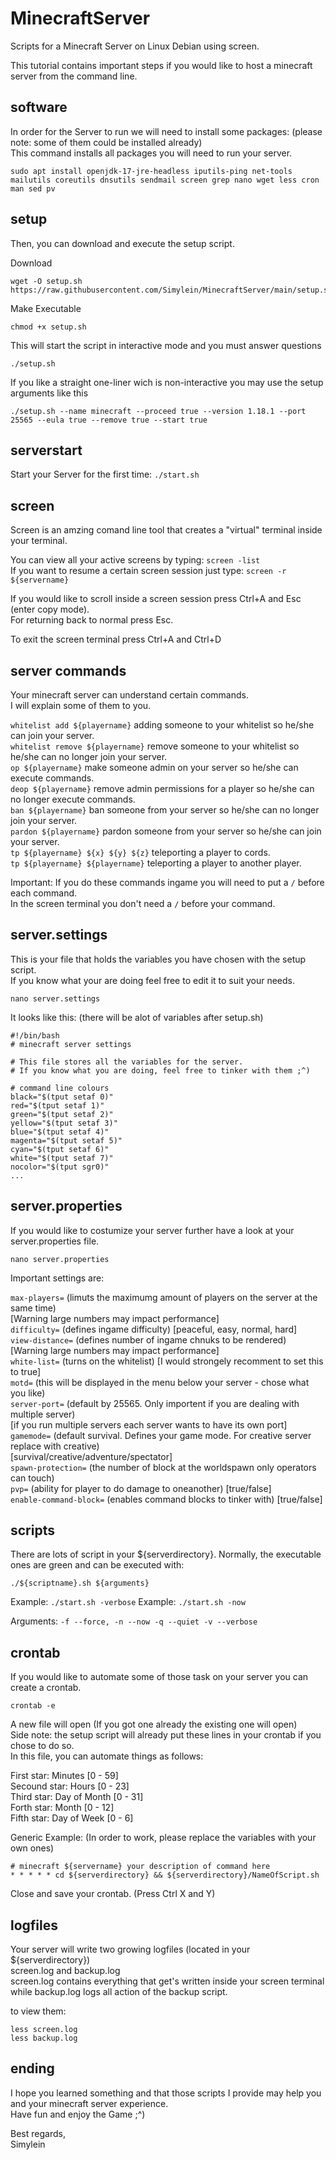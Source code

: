 # MinecraftServer

Scripts for a Minecraft Server on Linux Debian using screen.

This tutorial contains important steps if you would like to host a minecraft server from the command line.

## software

In order for the Server to run we will need to install some packages: (please note: some of them could be installed already) <br>
This command installs all packages you will need to run your server.

```
sudo apt install openjdk-17-jre-headless iputils-ping net-tools mailutils coreutils dnsutils sendmail screen grep nano wget less cron man sed pv
```

## setup

Then, you can download and execute the setup script. <br>

Download
```
wget -O setup.sh https://raw.githubusercontent.com/Simylein/MinecraftServer/main/setup.sh
```

Make Executable
```
chmod +x setup.sh
```

This will start the script in interactive mode and you must answer questions

```
./setup.sh
```

If you like a straight one-liner wich is non-interactive you may use the setup arguments like this

```
./setup.sh --name minecraft --proceed true --version 1.18.1 --port 25565 --eula true --remove true --start true
```

## serverstart

Start your Server for the first time: `./start.sh`

## screen

Screen is an amzing comand line tool that creates a "virtual" terminal inside your terminal.

You can view all your active screens by typing: `screen -list`
<br>
If you want to resume a certain screen session just type: `screen -r ${servername}`

If you would like to scroll inside a screen session press Ctrl+A and Esc (enter copy mode). <br>
For returning back to normal press Esc.

To exit the screen terminal press Ctrl+A and Ctrl+D

## server commands

Your minecraft server can understand certain commands. <br>
I will explain some of them to you.

`whitelist add ${playername}` adding someone to your whitelist so he/she can join your server. <br>
`whitelist remove ${playername}` remove someone to your whitelist so he/she can no longer join your server. <br>
`op ${playername}` make someone admin on your server so he/she can execute commands. <br>
`deop ${playername}` remove admin permissions for a player so he/she can no longer execute commands. <br>
`ban ${playername}` ban someone from your server so he/she can no longer join your server. <br>
`pardon ${playername}` pardon someone from your server so he/she can join your server. <br>
`tp ${playername} ${x} ${y} ${z}` teleporting a player to cords. <br>
`tp ${playername} ${playername}` teleporting a player to another player.

Important: If you do these commands ingame you will need to put a `/` before each command. <br>
In the screen terminal you don't need a `/` before your command.

## server.settings

This is your file that holds the variables you have chosen with the setup script. <br>
If you know what your are doing feel free to edit it to suit your needs.

```
nano server.settings
```

It looks like this: (there will be alot of variables after setup.sh)

```
#!/bin/bash
# minecraft server settings

# This file stores all the variables for the server.
# If you know what you are doing, feel free to tinker with them ;^)

# command line colours
black="$(tput setaf 0)"
red="$(tput setaf 1)"
green="$(tput setaf 2)"
yellow="$(tput setaf 3)"
blue="$(tput setaf 4)"
magenta="$(tput setaf 5)"
cyan="$(tput setaf 6)"
white="$(tput setaf 7)"
nocolor="$(tput sgr0)"
...
```

## server.properties

If you would like to costumize your server further have a look at your server.properties file.

```
nano server.properties
```

Important settings are:

`max-players=` (limuts the maximumg amount of players on the server at the same time) <br>
[Warning large numbers may impact performance] <br>
`difficulty=` (defines ingame difficulty) [peaceful, easy, normal, hard] <br>
`view-distance=` (defines number of ingame chnuks to be rendered) <br>
[Warning large numbers may impact performance] <br>
`white-list=` (turns on the whitelist) [I would strongely recomment to set this to true] <br>
`motd=` (this will be displayed in the menu below your server - chose what you like) <br>
`server-port=` (default by 25565. Only importent if you are dealing with multiple server) <br>
[if you run multiple servers each server wants to have its own port] <br>
`gamemode=` (default survival. Defines your game mode. For creative server replace with creative) <br>
[survival/creative/adventure/spectator] <br>
`spawn-protection=` (the number of block at the worldspawn only operators can touch) <br>
`pvp=` (ability for player to do damage to oneanother) [true/false] <br>
`enable-command-block=` (enables command blocks to tinker with) [true/false] <br>

## scripts

There are lots of script in your ${serverdirectory}. Normally, the executable ones are green and can be executed with:

```
./${scriptname}.sh ${arguments}
```

Example: `./start.sh -verbose`
Example: `./start.sh -now`

Arguments: `-f --force, -n --now -q --quiet -v --verbose`

## crontab

If you would like to automate some of those task on your server you can create a crontab.

```
crontab -e
```

A new file will open (If you got one already the existing one will open) <br>
Side note: the setup script will already put these lines in your crontab if you chose to do so. <br>
In this file, you can automate things as follows: <br>

First star: Minutes [0 - 59] <br>
Secound star: Hours [0 - 23] <br>
Third star: Day of Month [0 - 31] <br>
Forth star: Month [0 - 12] <br>
Fifth star: Day of Week [0 - 6]

Generic Example: (In order to work, please replace the variables with your own ones)

```
# minecraft ${servername} your description of command here
* * * * * cd ${serverdirectory} && ${serverdirectory}/NameOfScript.sh
```

Close and save your crontab. (Press Ctrl X and Y)

## logfiles

Your server will write two growing logfiles (located in your ${serverdirectory}) <br>
screen.log and backup.log <br>
screen.log contains everything that get's written inside your screen terminal while backup.log logs all action of the backup script.

to view them:

```
less screen.log
less backup.log
```

## ending

I hope you learned something and that those scripts I provide may help you and your minecraft server experience. <br>
Have fun and enjoy the Game ;^)

Best regards, <br>
Simylein
